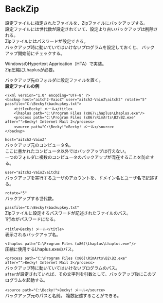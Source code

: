 BackZip
=======
設定ファイルに指定されたファイルを、Zipファイルにバックアップする。  
設定ファイルには世代数が設定されていて、設定より古いバックアップは削除される。  
Zipファイルにはパスワードが設定できる。  
バックアップ時に動いていてはいけないプログラムを設定しておくと、
バックアップ開始前にチェックする。  

WindowsのHypertext Apprication（HTA）で実装。  
Zip圧縮にLhaplusが必要。  

バックアップ先のフォルダに設定ファイルを置く。  
**設定ファイルの例**

    <?xml version="1.0" encoding="UTF-8" ?>
    <backup host="aitch2-VaioZ" user="aitch2-VaioZ\aitch2" rotate="5" passfile="C:\Becky!\backupkey.txt">
        <title>Becky! メール</title>
        <lhaplus path="C:\Program Files (x86)\Lhaplus\Lhaplus.exe"/>
        <process path="C:\Program Files (x86)\RimArts\B2\B2.exe" after="">Becky! Internet Mail 2</process>
        <source path="C:\Becky!">Becky! メール</source>
    </backup>

`host="aitch2-VaioZ"`  
バックアップ元のコンピュータ名。  
ここに書かれたコンピュータ以外ではバックアップは行えない。  
一つのフォルダに複数のコンピュータのバックアップが混在することを防止する。

`user="aitch2-VaioZ\aitch2`  
バックアップを実行するユーザのアカウントを、ドメイン名とユーザ名で記述する。

`rotate="5"`  
バックアップする世代数。

`passfile="C:\Becky!\backupkey.txt"`  
Zipファイルに設定するパスワードが記述されたファイルのパス。  
1行めがパスワードになる。

`<title>Becky! メール</title>`  
表示されるバックアップ名。

`<lhaplus path="C:\Program Files (x86)\Lhaplus\Lhaplus.exe"/>`  
圧縮に使用するLhaplus.exeのパス。

`<process path="C:\Program Files (x86)\RimArts\B2\B2.exe" after="">Becky! Internet Mail 2</process>`  
バックアップ時に動いていてはいけないプログラムのパス。  
`after`が設定されていれば、その文字列を引数として、バックアップ後にこのプログラムを起動する。

`<source path="C:\Becky!">Becky! メール</source>`  
バックアップ元のパスと名前。
複数記述することができる。
